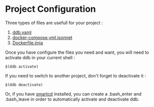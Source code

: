 Project Configuration
===

Three types of files are usefull for your project : 
1. [ddb.yaml](11-project_configuration/01-ddb.yaml.md)
2. [docker-compose.yml.jsonnet](11-project_configuration/02-docker-compose.yml.jsonnet.md)
3. [Dockerfile.jinja](11-project_configuration/03-Dockerfile.jinja.md)

Once you have configure the files you need and want, you will need to activate ddb in your current shell : 
```
$(ddb activate)
```

If you need to switch to another project, don't forget to deactivate it : 
```
$(ddb deactivate)
```

Or, if you have [smartcd](https://github.com/Toilal/smartcd) installed, you can create a .bash_enter and .bash_leave in order to automatically activate and deactivate ddb.